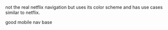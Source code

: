 not the real netflix navigation but uses its color scheme and has use cases similar to netflix.

good mobile nav base